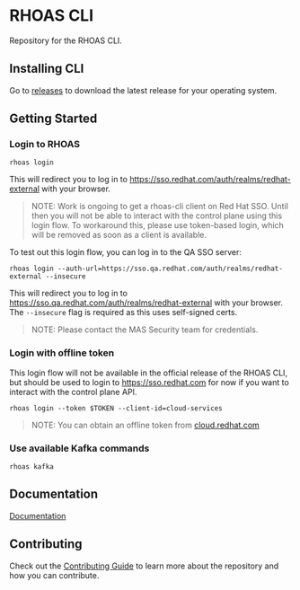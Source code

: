 # RHOAS CLI

Repository for the RHOAS CLI.

## Installing CLI

Go to [releases](https://github.com/bf2fc6cc711aee1a0c2a/cli/releases) to download the latest release for your operating system.

## Getting Started

### Login to RHOAS

```shell
rhoas login
```

This will redirect you to log in to https://sso.redhat.com/auth/realms/redhat-external with your browser.

> NOTE: Work is ongoing to get a rhoas-cli client on Red Hat SSO. Until then you will not be able to interact with the control plane using this login flow. To workaround this, please use token-based login, which will be removed as soon as a client is available.

To test out this login flow, you can log in to the QA SSO server:

```shell
rhoas login --auth-url=https://sso.qa.redhat.com/auth/realms/redhat-external --insecure
```

This will redirect you to log in to https://sso.qa.redhat.com/auth/realms/redhat-external with your browser. The `--insecure` flag is required as this uses self-signed certs.

> NOTE: Please contact the MAS Security team for credentials.

### Login with offline token

This login flow will not be available in the official release of the RHOAS CLI, but should be used to login to https://sso.redhat.com for now if you want to interact with the control plane API.

```shell
rhoas login --token $TOKEN --client-id=cloud-services
```

> NOTE: You can obtain an offline token from [cloud.redhat.com](https://cloud.redhat.com/openshift/token)

### Use available Kafka commands

```
rhoas kafka
```

## Documentation

[Documentation](./docs) 


## Contributing

Check out the [Contributing Guide](./CONTRIBUTING.md) to learn more about the repository and how you can contribute.
